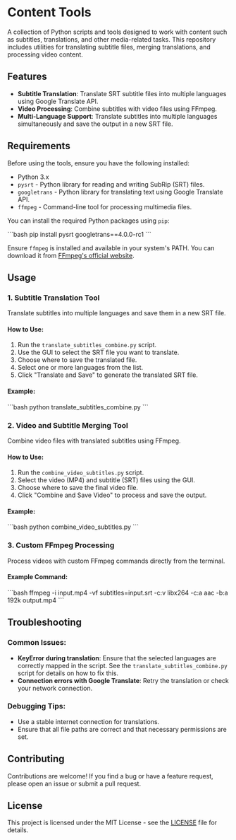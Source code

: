 
# Content Tools

A collection of Python scripts and tools designed to work with content such as subtitles, translations, and other media-related tasks. This repository includes utilities for translating subtitle files, merging translations, and processing video content.

## Features

- **Subtitle Translation**: Translate SRT subtitle files into multiple languages using Google Translate API.
- **Video Processing**: Combine subtitles with video files using FFmpeg.
- **Multi-Language Support**: Translate subtitles into multiple languages simultaneously and save the output in a new SRT file.

## Requirements

Before using the tools, ensure you have the following installed:

- Python 3.x
- `pysrt` - Python library for reading and writing SubRip (SRT) files.
- `googletrans` - Python library for translating text using Google Translate API.
- `ffmpeg` - Command-line tool for processing multimedia files.

You can install the required Python packages using `pip`:

\`\`\`bash
pip install pysrt googletrans==4.0.0-rc1
\`\`\`

Ensure `ffmpeg` is installed and available in your system's PATH. You can download it from [FFmpeg's official website](https://ffmpeg.org/download.html).

## Usage

### 1. Subtitle Translation Tool

Translate subtitles into multiple languages and save them in a new SRT file.

#### How to Use:

1. Run the `translate_subtitles_combine.py` script.
2. Use the GUI to select the SRT file you want to translate.
3. Choose where to save the translated file.
4. Select one or more languages from the list.
5. Click "Translate and Save" to generate the translated SRT file.

#### Example:

\`\`\`bash
python translate_subtitles_combine.py
\`\`\`

### 2. Video and Subtitle Merging Tool

Combine video files with translated subtitles using FFmpeg.

#### How to Use:

1. Run the `combine_video_subtitles.py` script.
2. Select the video (MP4) and subtitle (SRT) files using the GUI.
3. Choose where to save the final video file.
4. Click "Combine and Save Video" to process and save the output.

#### Example:

\`\`\`bash
python combine_video_subtitles.py
\`\`\`

### 3. Custom FFmpeg Processing

Process videos with custom FFmpeg commands directly from the terminal.

#### Example Command:

\`\`\`bash
ffmpeg -i input.mp4 -vf subtitles=input.srt -c:v libx264 -c:a aac -b:a 192k output.mp4
\`\`\`

## Troubleshooting

### Common Issues:

- **KeyError during translation**: Ensure that the selected languages are correctly mapped in the script. See the `translate_subtitles_combine.py` script for details on how to fix this.
- **Connection errors with Google Translate**: Retry the translation or check your network connection.

### Debugging Tips:

- Use a stable internet connection for translations.
- Ensure that all file paths are correct and that necessary permissions are set.

## Contributing

Contributions are welcome! If you find a bug or have a feature request, please open an issue or submit a pull request.

## License

This project is licensed under the MIT License - see the [LICENSE](LICENSE) file for details.
